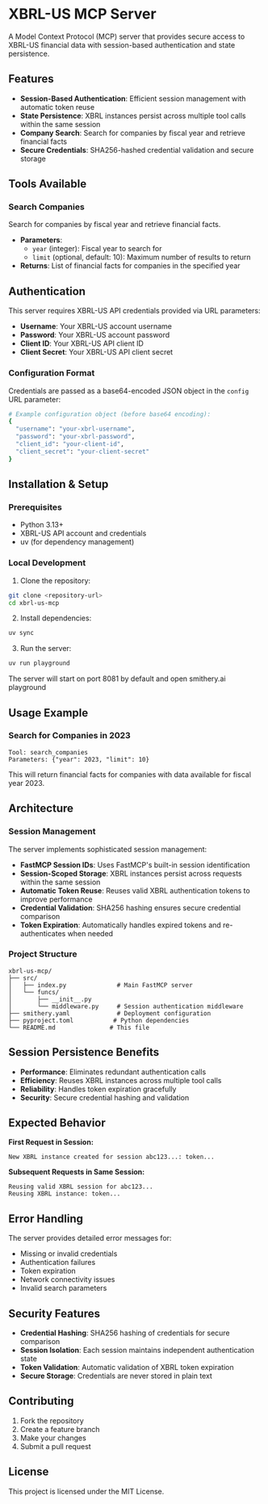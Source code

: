 # XBRL-US MCP Server

A Model Context Protocol (MCP) server that provides secure access to XBRL-US financial data with session-based authentication and state persistence.

## Features

- **Session-Based Authentication**: Efficient session management with automatic token reuse
- **State Persistence**: XBRL instances persist across multiple tool calls within the same session
- **Company Search**: Search for companies by fiscal year and retrieve financial facts
- **Secure Credentials**: SHA256-hashed credential validation and secure storage

## Tools Available

### Search Companies

Search for companies by fiscal year and retrieve financial facts.

- **Parameters**:
  - `year` (integer): Fiscal year to search for
  - `limit` (optional, default: 10): Maximum number of results to return
- **Returns**: List of financial facts for companies in the specified year

## Authentication

This server requires XBRL-US API credentials provided via URL parameters:

- **Username**: Your XBRL-US account username
- **Password**: Your XBRL-US account password
- **Client ID**: Your XBRL-US API client ID
- **Client Secret**: Your XBRL-US API client secret

### Configuration Format

Credentials are passed as a base64-encoded JSON object in the `config` URL parameter:

```bash
# Example configuration object (before base64 encoding):
{
  "username": "your-xbrl-username",
  "password": "your-xbrl-password",
  "client_id": "your-client-id",
  "client_secret": "your-client-secret"
}
```

## Installation & Setup

### Prerequisites

- Python 3.13+
- XBRL-US API account and credentials
- uv (for dependency management)

### Local Development

1. Clone the repository:

```bash
git clone <repository-url>
cd xbrl-us-mcp
```

2. Install dependencies:

```bash
uv sync
```

3. Run the server:

```bash
uv run playground
```

The server will start on port 8081 by default and open smithery.ai playground

## Usage Example

### Search for Companies in 2023

```
Tool: search_companies
Parameters: {"year": 2023, "limit": 10}
```

This will return financial facts for companies with data available for fiscal year 2023.

## Architecture

### Session Management

The server implements sophisticated session management:

- **FastMCP Session IDs**: Uses FastMCP's built-in session identification
- **Session-Scoped Storage**: XBRL instances persist across requests within the same session
- **Automatic Token Reuse**: Reuses valid XBRL authentication tokens to improve performance
- **Credential Validation**: SHA256 hashing ensures secure credential comparison
- **Token Expiration**: Automatically handles expired tokens and re-authenticates when needed

### Project Structure

```
xbrl-us-mcp/
├── src/
│   ├── index.py              # Main FastMCP server
│   └── funcs/
│       ├── __init__.py
│       └── middleware.py     # Session authentication middleware
├── smithery.yaml             # Deployment configuration
├── pyproject.toml           # Python dependencies
└── README.md               # This file
```

## Session Persistence Benefits

- **Performance**: Eliminates redundant authentication calls
- **Efficiency**: Reuses XBRL instances across multiple tool calls
- **Reliability**: Handles token expiration gracefully
- **Security**: Secure credential hashing and validation

## Expected Behavior

**First Request in Session:**

```
New XBRL instance created for session abc123...: token...
```

**Subsequent Requests in Same Session:**

```
Reusing valid XBRL session for abc123...
Reusing XBRL instance: token...
```

## Error Handling

The server provides detailed error messages for:

- Missing or invalid credentials
- Authentication failures
- Token expiration
- Network connectivity issues
- Invalid search parameters

## Security Features

- **Credential Hashing**: SHA256 hashing of credentials for secure comparison
- **Session Isolation**: Each session maintains independent authentication state
- **Token Validation**: Automatic validation of XBRL token expiration
- **Secure Storage**: Credentials are never stored in plain text

## Contributing

1. Fork the repository
2. Create a feature branch
3. Make your changes
4. Submit a pull request

## License

This project is licensed under the MIT License.
